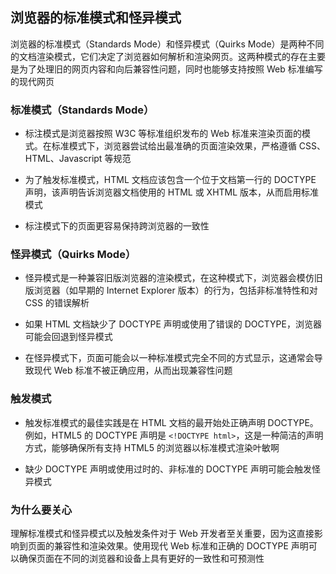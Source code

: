 ## 浏览器的标准模式和怪异模式

浏览器的标准模式（Standards Mode）和怪异模式（Quirks Mode）是两种不同的文档渲染模式，它们决定了浏览器如何解析和渲染网页。这两种模式的存在主要是为了处理旧的网页内容和向后兼容性问题，同时也能够支持按照 Web 标准编写的现代网页

### 标准模式（Standards Mode）

- 标注模式是浏览器按照 W3C 等标准组织发布的 Web 标准来渲染页面的模式。在标准模式下，浏览器尝试给出最准确的页面渲染效果，严格遵循 CSS、HTML、Javascript 等规范

- 为了触发标准模式，HTML 文档应该包含一个位于文档第一行的 DOCTYPE 声明，该声明告诉浏览器文档使用的 HTML 或 XHTML 版本，从而启用标准模式

- 标注模式下的页面更容易保持跨浏览器的一致性

### 怪异模式（Quirks Mode）

- 怪异模式是一种兼容旧版浏览器的渲染模式，在这种模式下，浏览器会模仿旧版浏览器（如早期的 Internet Explorer 版本）的行为，包括非标准特性和对 CSS 的错误解析

- 如果 HTML 文档缺少了 DOCTYPE 声明或使用了错误的 DOCTYPE，浏览器可能会回退到怪异模式

- 在怪异模式下，页面可能会以一种标准模式完全不同的方式显示，这通常会导致现代 Web 标准不被正确应用，从而出现兼容性问题

### 触发模式

- 触发标准模式的最佳实践是在 HTML 文档的最开始处正确声明 DOCTYPE。例如，HTML5 的 DOCTYPE 声明是 `<!DOCTYPE html>`，这是一种简洁的声明方式，能够确保所有支持 HTML5 的浏览器以标准模式渲染叶敏啊

- 缺少 DOCTYPE 声明或使用过时的、非标准的 DOCTYPE 声明可能会触发怪异模式

### 为什么要关心

理解标准模式和怪异模式以及触发条件对于 Web 开发者至关重要，因为这直接影响到页面的兼容性和渲染效果。使用现代 Web 标准和正确的 DOCTYPE 声明可以确保页面在不同的浏览器和设备上具有更好的一致性和可预测性

